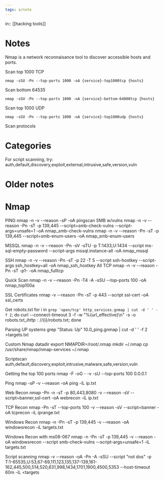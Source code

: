 ```yaml
---
tags: a/note
---
```

in:: [[hacking tools]]

# Notes
Nmap is a network reconnaisance tool to discover accessible hosts and ports.

Scan top 1000 TCP
```
nmap -sSU -Pn --top-ports 1000 -oA {service}-top1000tcp {hosts}
```

Scan bottom 64535
```
nmap -sSU -Pn --top-ports 1000 -oA {service}-bottom-64000tcp {hosts}
```

Scan top 1000 UDP
```
nmap -sSU -Pn --top-ports 1000 -oA {service}-top1000udp {hosts}
```

Scan protocols

# Categories
For script scanning, try: auth,default,discovery,exploit,external,intrusive,safe,version,vuln

# Older notes
# Nmap

PING
     nmap -n -v --reason -sP -oA pingscan
SMB w/vulns
     nmap -n -v --reason -Pn -sT -p 139,445 --script=smb-check-vulns --script-args=unsafe=1 -oA nmap_smb-check-vulns
     nmap -n -v --reason -Pn -sT -p 139,445 --script=smb-enum-users -oA nmap_smb-enum-users

MSSQL
     nmap -n -v --reason -Pn -sV -sTU -p T:1433,U:1434 --script ms-sql-empty-password --script-args mssql.instance-all -oA nmap_mssql

SSH
     nmap -n -v --reason -Pn -sT -p 22 -T 5 --script ssh-hostkey --script-args ssh_hostkey=all -oA nmap_ssh_hostkey
All TCP
     nmap -n -v --reason -Pn -sT -p1- -oA nmap_fulltcp

Quick Scan
     nmap -n -v --reason -Pn -T4 -A -sSU --top-ports 100 -oA nmap_top100a

SSL Certificates
     nmap -v --reason -Pn -sT -p 443 --script ssl-cert -oA ssl_certs

Get robots.txt
for i in `grep 'open/tcp' http_services.gnmap | cut -d ' ' -f 2`; do curl --connect-timeout 3 -f -w "%{url_effective}\n" -s -o robots.txt_$i http://${i}/robots.txt; done

Parsing UP systems
grep "Status: Up" 10.0_ping.gnmap | cut -d ' ' -f 2 >targets.txt

Custom Nmap datadir
export NMAPDIR=/root/.nmap
mkdir ~/.nmap
cp /usr/share/nmap/nmap-services ~/.nmap

Scriptscan
auth,default,discovery,exploit,intrusive,malware,safe,version,vuln

Getting the top 100 ports
nmap -F -oG - -v -sU --top-ports 100 0.0.0.1

Ping
nmap -sP -v --reason -oA ping -iL ip.txt

Web Recon
nmap -Pn -n -sT -p 80,443,8080 -v --reason -sV --script=banner,ssl-cert -oA webrecon -iL ip.txt

TCP Recon
nmap -Pn -sT --top-ports 100 -v --reason -sV --script=banner -oA tcprecon -iL iprange.txt

Windows Recon
nmap -n -Pn -sT -p 139,445 -v --reason -oA windowsrecon -iL targets.txt

Windows Recon with ms08-067
nmap -n -Pn -sT -p 139,445 -v --reason -oA windowsrecon --script smb-check-vulns --script-args=unsafe=1  -iL targets.txt


Script scanning
nmap -v --reason -oA <filename> -Pn -A -sSU --script "not dos" -p T:1-65535,U:53,67-69,111,123,135,137-139,161-162,445,500,514,520,631,998,1434,1701,1900,4500,5353 --host-timeout 60m -iL <targets

